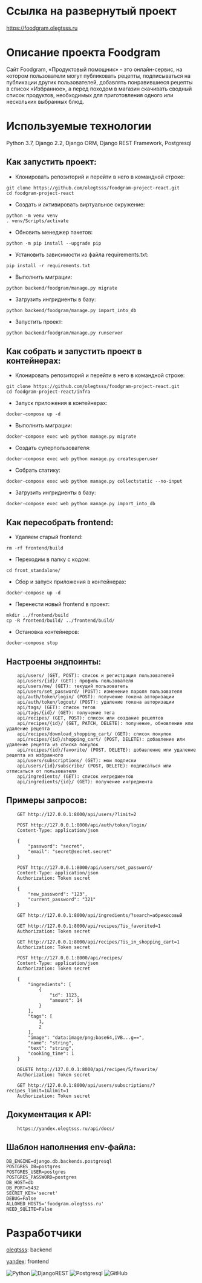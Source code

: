 # Cсылка на развернутый проект

https://foodgram.olegtsss.ru

# Описание проекта Foodgram

Cайт Foodgram, «Продуктовый помощник» - это онлайн-сервис, на котором пользователи могут публиковать рецепты, подписываться на публикации других пользователей, добавлять понравившиеся рецепты в список «Избранное», а перед походом в магазин скачивать сводный список продуктов, необходимых для приготовления одного или нескольких выбранных блюд.

# Используемые технологии

Python 3.7, Django 2.2, Django ORM, Django REST Framework, Postgresql

## Как запустить проект:
- Клонировать репозиторий и перейти в него в командной строке:

```
git clone https://github.com/olegtsss/foodgram-project-react.git
cd foodgram-project-react
```

- Cоздать и активировать виртуальное окружение:

```
python -m venv venv
. venv/Scripts/activate
```

- Обновить менеджер пакетов:

```
python -m pip install --upgrade pip
```

- Установить зависимости из файла requirements.txt:

```
pip install -r requirements.txt
```

- Выполнить миграции:

```
python backend/foodgram/manage.py migrate
```

- Загрузить ингридиенты в базу:

```
python backend/foodgram/manage.py import_into_db
```

- Запустить проект:

```
python backend/foodgram/manage.py runserver
```

## Как собрать и запустить проект в контейнерах:
- Клонировать репозиторий и перейти в него в командной строке:

```
git clone https://github.com/olegtsss/foodgram-project-react.git
cd foodgram-project-react/infra
```

- Запуск приложения в контейнерах:

```
docker-compose up -d
```

- Выполнить миграции:

```
docker-compose exec web python manage.py migrate
```

- Cоздать суперпользователя:

```
docker-compose exec web python manage.py createsuperuser
```

- Cобрать статику:

```
docker-compose exec web python manage.py collectstatic --no-input
```

- Загрузить ингридиенты в базу:

```
docker-compose exec web python manage.py import_into_db
```

## Как пересобрать frontend:
- Удаляем старый frontend:

```
rm -rf frontend/build
```

- Переходим в папку с кодом:

```
cd front_standalone/
```

- Сбор и запуск приложения в контейнерах:

```
docker-compose up -d
```

- Перенести новый frontend в проект:

```
mkdir ../frontend/build
cp -R frontend/build/ ../frontend/build/
```

- Остановка контейнеров:

```
docker-compose stop
```

## Настроены эндпоинты:

```
    api/users/ (GET, POST): список и регистрация пользователей
    api/users/{id}/ (GET): профиль пользователя
    api/users/me/ (GET): текущий пользователь
    api/users/set_password/ (POST): изменение пароля пользователя
    api/auth/token/login/ (POST): получение токена авторизации
    api/auth/token/logout/ (POST): удаление токена авторизации
    api/tags/ (GET): список тегов
    api/tags/{id}/ (GET): получение тега
    api/recipes/ (GET, POST): список или создание рецептов
    api/recipes/{id}/ (GET, PATCH, DELETE): получение, обновление или удаление рецепта
    api/recipes/download_shopping_cart/ (GET): список покупок
    api/recipes/{id}/shopping_cart/ (POST, DELETE): добавление или удаление рецепта из списка покупок
    api/recipes/{id}/favorite/ (POST, DELETE): добавление или удаление рецепта из избранного
    api/users/subscriptions/ (GET): мои подписки
    api/users/{id}/subscribe/ (POST, DELETE): подписаться или отписаться от пользователя
    api/ingredients/ (GET): список ингредиентов
    api/ingredients/{id}/ (GET): получение ингредиента
```

## Примеры запросов:

```
    GET http://127.0.0.1:8000/api/users/?limit=2

    POST http://127.0.0.1:8000/api/auth/token/login/
    Content-Type: application/json

    {
        "password": "secret",
        "email": "secret@secret.secret"
    }

    POST http://127.0.0.1:8000/api/users/set_password/
    Content-Type: application/json
    Authorization: Token secret

    {
        "new_password": "123",
        "current_password": "321"
    }

    GET http://127.0.0.1:8000/api/ingredients/?search=абрикосовый

    GET http://127.0.0.1:8000/api/recipes/?is_favorited=1
    Authorization: Token secret

    GET http://127.0.0.1:8000/api/recipes/?is_in_shopping_cart=1
    Authorization: Token secret

    POST http://127.0.0.1:8000/api/recipes/
    Content-Type: application/json
    Authorization: Token secret

    {
        "ingredients": [
            {
                "id": 1123,
                "amount": 14
            }
        ],
        "tags": [
            1,
            2
        ],
        "image": "data:image/png;base64,iVB...g==",
        "name": "string",
        "text": "string",
        "cooking_time": 1
    }

    DELETE http://127.0.0.1:8000/api/recipes/5/favorite/
    Authorization: Token secret

    GET http://127.0.0.1:8000/api/users/subscriptions/?recipes_limit=1&limit=1
    Authorization: Token secret
```

## Документация к API:

```
    https://yandex.olegtsss.ru/api/docs/
```

## Шаблон наполнения env-файла:

```
DB_ENGINE=django.db.backends.postgresql
POSTGRES_DB=postgres
POSTGRES_USER=postgres
POSTGRES_PASSWORD=postgres
DB_HOST=db
DB_PORT=5432
SECRET_KEY='secret'
DEBUG=False
ALLOWED_HOSTS='foodgram.olegtsss.ru'
NEED_SQLITE=False
```

# Разработчики

[olegtsss](https://github.com/olegtsss): backend

[yandex](https://ya.ru): frontend

![Python](https://img.shields.io/badge/python-3670A0?style=for-the-badge&logo=python&logoColor=ffdd54)
![DjangoREST](https://img.shields.io/badge/DJANGO-REST-ff1709?style=for-the-badge&logo=django&logoColor=white&color=ff1709&labelColor=gray)
![Postgresql](https://img.shields.io/badge/%D0%91%D0%B0%D0%B7%D0%B0%20%D0%B4%D0%B0%D0%BD%D0%BD%D1%8B%D1%85-postgresql-brightgreen?style=for-the-badge)
![GitHub](https://img.shields.io/badge/github-%23121011.svg?style=for-the-badge&logo=github&logoColor=whte)
